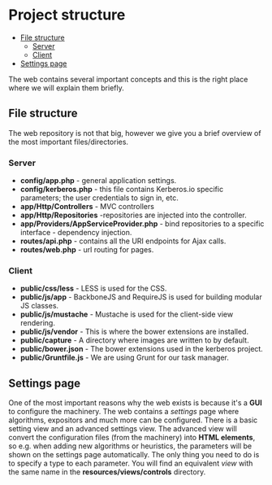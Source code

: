 # Project structure

* [File structure](#file-structure)
	* [Server](#server)
	* [Client](#client)
* [Settings page](#settings-page)


The web contains several important concepts and this is the right place where we will explain them briefly.

<a name="file-structure"></a>
## File structure

The web repository is not that big, however we give you a brief overview of the most important files/directories.
<a name="server"></a>
### Server
* **config/app.php** - general application settings.
* **config/kerberos.php** - this file contains Kerberos.io specific parameters; the user credentials to sign in, etc.
* **app/Http/Controllers** - MVC controllers
* **app/Http/Repositories** -repositories are injected into the controller.
* **app/Providers/AppServiceProvider.php** - bind repositories to a specific interface - dependency injection.
* **routes/api.php** - contains all the URI endpoints for Ajax calls.
* **routes/web.php** - url routing for pages.

<a name="client"></a>
### Client

* **public/css/less** - LESS is used for the CSS.
* **public/js/app** - BackboneJS and RequireJS is used for building modular JS classes.
* **public/js/mustache** - Mustache is used for the client-side view rendering.
* **public/js/vendor** - This is where the bower extensions are installed.
* **public/capture** - A directory where images are written to by default.
* **public/bower.json** - The bower extensions used in the kerberos project.
* **public/Gruntfile.js** - We are using Grunt for our task manager.

<a name="settings-page"></a>
## Settings page

One of the most important reasons why the web exists is because it's a **GUI** to configure the machinery. The web contains a *settings* page where algorithms, expositors and much more can be configured. There is a basic setting view and an advanced settings view. The advanced view will convert the configuration files (from the machinery) into **HTML elements**, so e.g. when adding new algorithms or heuristics, the parameters will be shown on the settings page automatically. The only thing you need to do is to specify a type to each parameter. You will find an equivalent *view* with the same name in the **resources/views/controls** directory.
